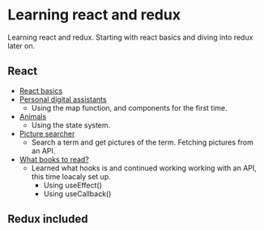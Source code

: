 # Learning react and redux

Learning react and redux. Starting with react basics and diving into redux later on.

## React

- [React basics](./tsx/)
- [Personal digital assistants](./pdas/)
  - Using the map function, and components for the first time.
- [Animals](./animals/)
  - Using the state system.
- [Picture searcher](./pics/)
  - Search a term and get pictures of the term. Fetching pictures from an API.
- [What books to read?](./books/)
  - Learned what hooks is and continued working working with an API, this time loacaly set up.
    - Using useEffect()
    - Using useCallback()

## Redux included
